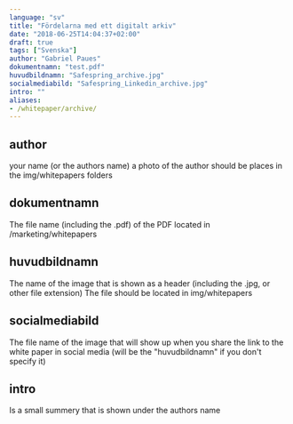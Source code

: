 ```yaml
---
language: "sv"
title: "Fördelarna med ett digitalt arkiv"
date: "2018-06-25T14:04:37+02:00"
draft: true
tags: ["Svenska"]
author: "Gabriel Paues"
dokumentnamn: "test.pdf"
huvudbildnamn: "Safespring_archive.jpg"
socialmediabild: "Safespring_Linkedin_archive.jpg"
intro: ""
aliases:
- /whitepaper/archive/
---
```


## author
your name (or the authors name)
a photo of the author should be places in the img/whitepapers folders

## dokumentnamn
The file name (including the .pdf) of the PDF located in /marketing/whitepapers

## huvudbildnamn
The name of the image that is shown as a header (including the .jpg, or other file extension)
The file should be located in img/whitepapers

## socialmediabild
The file name of the image that will show up when you share the link to the white paper in social media
(will be the "huvudbildnamn" if you don't specify it)

## intro
Is a small summery that is shown under the authors name
